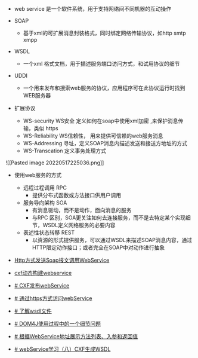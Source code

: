 
- web  service 是一个软件系统，用于支持网络间不同机器的互动操作

- SOAP 
	- 基于xml的可扩展消息封装格式，同时绑定网络传输协议，如http  smtp xmpp
- WSDL 
	- 一个xml 格式文档，用于描述服务端口访问方式，和试用协议的细节
- UDDI
	- 一个用来发布和搜索web服务的协议，应用程序可在此协议运行时找到WEB服务器
- 扩展协议
	- WS-security WS安全 定义如何在soap中使用xml加密 ,来保护消息传输，类似 https
	- WS-Reliability  WS信赖性， 用来提供可信赖的web服务消息
	- WS-Addressing 寻址，定义SOAP消息内描述发送和接送方地址的方式
	- WS-Transcation 定义事务处理方式



![[Pasted image 20220517225036.png]]




- 使用web服务的方式
	- 远程过程调用 RPC
		- 提供分布式函数或方法接口供用户调用
	- 服务导向架构 SOA
		- 有消息驱动，而不是动作，面向消息的服务
		- 与RPC 区别，SOA更关注如何去连接服务，而不是去特定某个实现细节，WSDL定义网络服务的必要内容
	- 表述性状态转移 REST
		- 以资源的形式提供服务，可以通过WSDL来描述SOAP消息内容，通过HTTP限定动作接口；或者完全在SOAP中对动作进行抽象


-  [Http方式发送Soap报文调用WebService](https://www.1024sou.com/article/198556.html)
-  [cxf动态构建webservice](https://sillybilly-share.top/cxf%E5%8A%A8%E6%80%81%E6%9E%84%E5%BB%BAwebservice.html)

- [# CXF发布webService](https://lanjingling.github.io/2015/10/16/cxf-webservice-1/)
- [# 通过https方式访问webService](https://blog.csdn.net/yingjia11/article/details/116016302)
- [# 了解wsdl文件](https://blog.csdn.net/weixin_43790613/article/details/110344728)
- [# DOM4J使用过程中的一个细节问题](https://cloud.tencent.com/developer/article/1387762)
- [# 根据WebService地址展示方法列表、入参和返回值](https://blog.csdn.net/a243293719/article/details/79149119)
- [# webService学习（八）CXF生成WSDL]()
